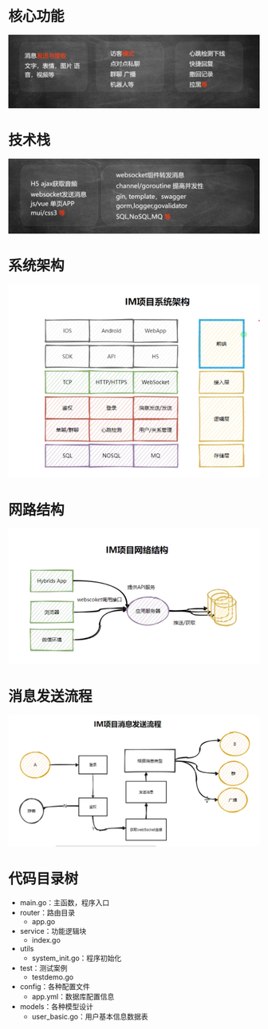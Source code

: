 # 核心功能

![image-20230111213739516](./.assets/image-20230111213739516.png)





# 技术栈

![image-20230111213826173](./.assets/image-20230111213826173.png)



# 系统架构

![image-20230111214155986](./.assets/image-20230111214155986.png)



# 网路结构

![image-20230111215159875](./.assets/image-20230111215159875.png)



# 消息发送流程

![image-20230111221816010](./.assets/image-20230111221816010.png)



# 代码目录树

- main.go：主函数，程序入口
- router：路由目录
  - app.go
- service：功能逻辑块
  - index.go
- utils
  - system_init.go：程序初始化
- test：测试案例
  - testdemo.go
- config：各种配置文件
  - app.yml：数据库配置信息
- models：各种模型设计
  - user_basic.go：用户基本信息数据表

